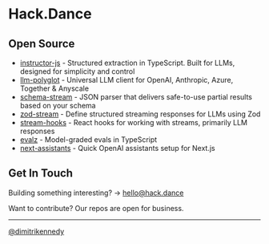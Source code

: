# Hack.Dance


## Open Source
- [instructor-js](https://github.com/instructor-ai/instructor-js) - Structured extraction in TypeScript. Built for LLMs, designed for simplicity and control
- [llm-polyglot](https://github.com/hack-dance/island-ai/public-packages/llm-client) - Universal LLM client for OpenAI, Anthropic, Azure, Together & Anyscale
- [schema-stream](https://github.com/hack-dance/island-ai/public-packages/schema-stream) - JSON parser that delivers safe-to-use partial results based on your schema
- [zod-stream](https://github.com/hack-dance/island-ai/public-packages/zod-stream) - Define structured streaming responses for LLMs using Zod
- [stream-hooks](https://github.com/hack-dance/island-ai/public-packages/stream-hooks) - React hooks for working with streams, primarily LLM responses
- [evalz](https://github.com/hack-dance/island-ai/public-packages/evalz) - Model-graded evals in TypeScript
- [next-assistants](https://github.com/hack-dance/next-assistants) - Quick OpenAI assistants setup for Next.js

## Get In Touch
Building something interesting? → hello@hack.dance

Want to contribute? Our repos are open for business.

---

[@dimitrikennedy](https://twitter.com/dimitrikennedy)
